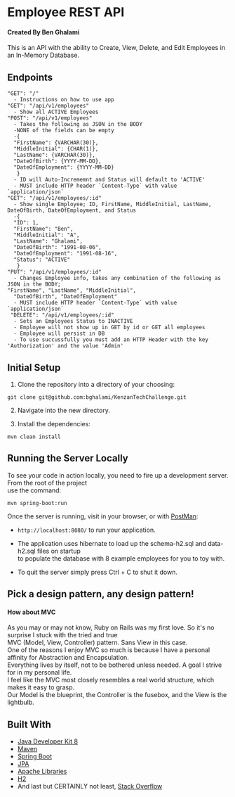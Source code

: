 # Employee REST API

#### Created By Ben Ghalami

This is an API with the ability to Create, View, Delete, and Edit Employees in an In-Memory Database.

## Endpoints

```
"GET": "/"
  - Instructions on how to use app
"GET": "/api/v1/employees"
  - Show all ACTIVE Employees
"POST": "/api/v1/employees"
  - Takes the following as JSON in the BODY
  -NONE of the fields can be empty
  -{    
  "FirstName": {VARCHAR(30)},  
  "MiddleInitial": {CHAR(1)},  
  "LastName": {VARCHAR(30)},  
  "DateOfBirth": {YYYY-MM-DD},  
  "DateOfEmployment": {YYYY-MM-DD}  
   }
  - ID will Auto-Incrememnt and Status will default to 'ACTIVE'
  - MUST include HTTP header `Content-Type` with value `application/json`
"GET": "/api/v1/employees/:id"
  - Show single Employee; ID, FirstName, MiddleInitial, LastName, DateOfBirth, DateOfEmployment, and Status
  -{  
  "ID": 1,  
  "FirstName": "Ben",  
  "MiddleInitial": "A",  
  "LastName": "Ghalami",  
  "DateOfBirth": "1991-08-06",  
  "DateOfEmployment": "1991-08-16",  
  "Status": "ACTIVE"
   }
"PUT": "/api/v1/employees/:id"
  - Changes Employee info, takes any combination of the following as JSON in the BODY;  
"FirstName", "LastName", "MiddleInitial",  
  "DateOfBirth", "DateOfEmployment"
  - MUST include HTTP header `Content-Type` with value `application/json`
 "DELETE": "/api/v1/employees/:id"
  - Sets an Employees Status to INACTIVE
  - Employee will not show up in GET by id or GET all employees
  - Employee will persist in DB
  - To use succussfully you must add an HTTP Header with the key 'Authorization' and the value 'Admin'
```

## Initial Setup

1. Clone the repository into a directory of your choosing:
  ```shell
  git clone git@github.com:bghalami/KenzanTechChallenge.git
  ```
2. Navigate into the new directory.

3. Install the dependencies:

  ```shell
  mvn clean install
  ```
  
## Running the Server Locally

To see your code in action locally, you need to fire up a development server. From the root of the project  
use the command:

```shell
mvn spring-boot:run
```

Once the server is running, visit in your browser, or with [PostMan](https://www.getpostman.com/):

* `http://localhost:8080/` to run your application.

* The application uses hibernate to load up the schema-h2.sql and data-h2.sql files on startup  
to populate the database with 8 example employees for you to toy with.

* To quit the server simply press Ctrl + C to shut it down.

## Pick a design pattern, any design pattern!
#### How about MVC
As you may or may not know, Ruby on Rails was my first love. So it's no surprise I stuck with the tried and true  
MVC (Model, View, Controller) pattern. Sans View in this case.  
One of the reasons I enjoy MVC so much is because I have a personal affinity for Abstraction and Encapsulation.  
Everything lives by itself, not to be bothered unless needed. A goal I strive for in my personal life.  
I feel like the MVC most closely resembles a real world structure, which makes it easy to grasp.  
Our Model is the blueprint, the Controller is the fusebox, and the View is the lightbulb.  


## Built With

* [Java Developer Kit 8](https://www.oracle.com/technetwork/java/javase/downloads/jdk8-downloads-2133151.html)
* [Maven](https://maven.apache.org/)
* [Spring Boot](http://spring.io/projects/spring-boot)
* [JPA](https://spring.io/projects/spring-data-jpa)
* [Apache Libraries](https://commons.apache.org/proper/commons-lang/apidocs/org/apache/commons/lang3/RandomStringUtils.html)
* [H2](https://www.h2database.com/html/main.html)
* And last but CERTAINLY not least, [Stack Overflow](https://stackoverflow.com/)
